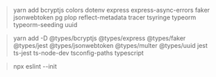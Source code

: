 > yarn add bcryptjs colors dotenv express express-async-errors faker jsonwebtoken pg plop reflect-metadata tracer tsyringe typeorm typeorm-seeding uuid

> yarn add -D @types/bcryptjs @types/express @types/faker @types/jest @types/jsonwebtoken @types/multer @types/uuid jest ts-jest ts-node-dev tsconfig-paths typescript

> npx eslint --init

